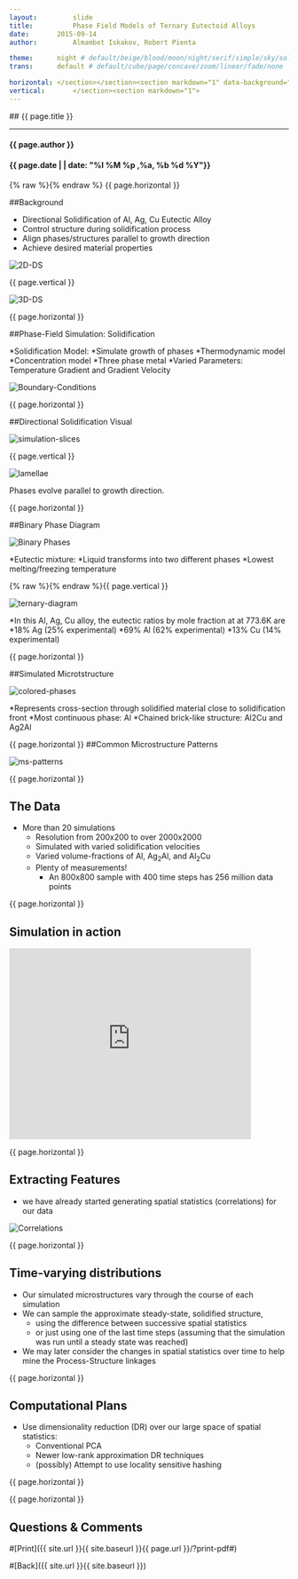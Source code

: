```yaml
---
layout:     	slide
title:     		Phase Field Models of Ternary Eutectoid Alloys
date:      	2015-09-14 
author:     	Almambet Iskakov, Robert Pienta

theme:		night # default/beige/blood/moon/night/serif/simple/sky/solarized
trans:		default # default/cube/page/concave/zoom/linear/fade/none

horizontal:	</section></section><section markdown="1" data-background="http://matin-hub.github.io/project-pages/img/slidebackground.png"><section markdown="1">
vertical:		</section><section markdown="1">
---
```

<section markdown="1" data-background="http://matin-hub.github.io/project-pages/img/slidebackground.png"><section markdown="1">
## {{ page.title }}

<hr>

#### {{ page.author }}

#### {{ page.date | | date: "%I %M %p ,%a, %b %d %Y"}}

{% raw  %}{% endraw %} {{ page.horizontal }}
<!-- Start Writing Below in Markdown -->


##Background

* Directional Solidification of Al, Ag, Cu Eutectic Alloy
 * Control structure during solidification process
 * Align phases/structures parallel to growth direction 
 * Achieve desired material properties

![2D-DS](/MIC-Ternary-Eutectic-Alloy/img/milestone1_pres/directional-solidification.png)

{{ page.vertical }}

![3D-DS](/MIC-Ternary-Eutectic-Alloy/img/milestone1_pres/directional-solid-3d.png)

{{ page.horizontal }}

##Phase-Field Simulation: Solidification

*Solidification Model:
 *Simulate growth of phases 
 *Thermodynamic model
 *Concentration model
 *Three phase metal
 *Varied Parameters: Temperature Gradient and Gradient Velocity

![Boundary-Conditions](/MIC-Ternary-Eutectic-Alloy/img/milestone1_pres/boundary-conditions.png)

{{ page.horizontal }}

##Directional Solidification Visual

![simulation-slices](/MIC-Ternary-Eutectic-Alloy/img/milestone1_pres/simulation-slices.png)

{{ page.vertical }}

![lamellae](/MIC-Ternary-Eutectic-Alloy/img/milestone1_pres/lamellae.png)

Phases evolve parallel to growth direction.

{{ page.horizontal }}

##Binary Phase Diagram

![Binary Phases](/MIC-Ternary-Eutectic-Alloy/img/milestone1_pres/binary-diagram.png)

*Eutectic mixture:
 *Liquid transforms into two different phases
 *Lowest melting/freezing temperature


{% raw  %}{% endraw %}{{ page.vertical }}

![ternary-diagram](/MIC-Ternary-Eutectic-Alloy/img/milestone1_pres/ternary-diagram.png)

*In this Al, Ag, Cu alloy, the eutectic ratios by mole fraction at  at 773.6K are 
 *18% Ag   (25% experimental)
 *69% Al    (62% experimental)
 *13% Cu   (14% experimental)

{{ page.horizontal }}

##Simulated Microtstructure

![colored-phases](/MIC-Ternary-Eutectic-Alloy/img/milestone1_pres/colored-phases.png)

*Represents cross-section through solidified material close to solidification front
*Most continuous phase: Al
*Chained brick-like structure: Al2Cu and Ag2Al

{{ page.horizontal }}
##Common Microstructure Patterns

![ms-patterns](/MIC-Ternary-Eutectic-Alloy/img/milestone1_pres/ms-patterns.png)

{{ page.horizontal }}

## The Data

* More than 20 simulations
  * Resolution from 200x200 to over 2000x2000
  * Simulated with varied solidification velocities
  * Varied volume-fractions of Al, Ag<sub>2</sub>Al, and Al<sub>2</sub>Cu
  * Plenty of measurements!
    * An 800x800 sample with 400 time steps has 256 million data points

{{ page.horizontal }}

## Simulation in action

<!-- <iframe width="420" height="315" src="http://www.youtube.com/embed/dQw4w9WgXcQ" frameborder="0" allowfullscreen></iframe> -->
<iframe width="436" height="344" src="http://www.youtube.com/embed/ZlDdydWGbA4" frameborder="0" allowfullscreen>
</iframe>


{{ page.horizontal }}

## Extracting Features

* we have already started generating spatial statistics (correlations) for our data

![Correlations](/MIC-Ternary-Eutectic-Alloy/img/milestone1_pres/correlations.png)

{{ page.horizontal }}
  
## Time-varying distributions

* Our simulated microstructures vary through the course of each simulation
* We can sample the approximate steady-state, solidified structure, 
  * using the difference between successive spatial statistics 
  * or just using one of the last time steps (assuming that the simulation was run until a steady state was reached)
* We may later consider the changes in spatial statistics over time to help mine the Process-Structure linkages

{{ page.horizontal }}

## Computational Plans

* Use dimensionality reduction (DR) over our large space of spatial statistics:
  * Conventional PCA 
  * Newer low-rank approximation DR techniques
  * (possibly) Attempt to use locality sensitive hashing  

{{ page.horizontal }}

<!-- End Here -->
{{ page.horizontal }}

## Questions & Comments

#[Print]({{ site.url }}{{ site.baseurl }}{{ page.url }}/?print-pdf#)

#[Back]({{ site.url }}{{ site.baseurl }})

</section></section>
